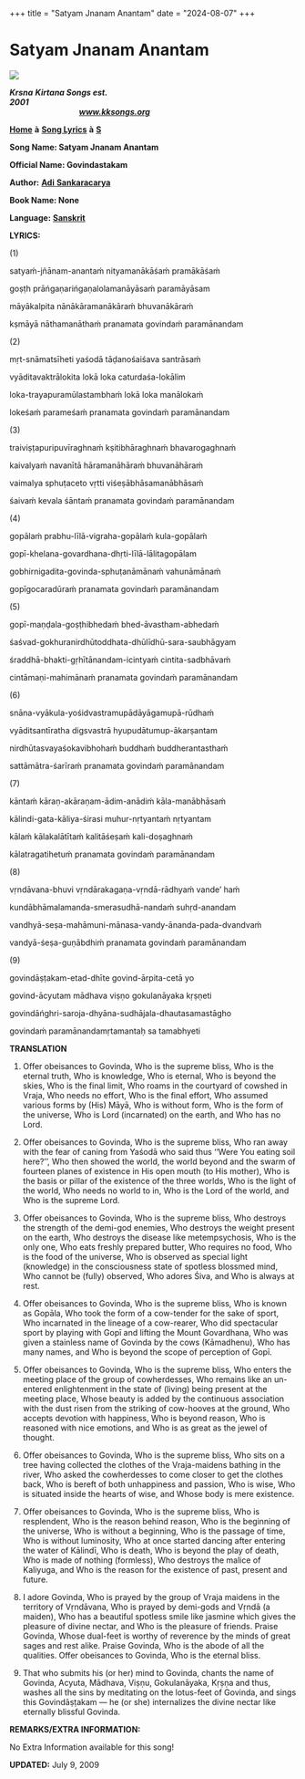 +++
title = "Satyam Jnanam Anantam"
date = "2024-08-07"
+++

# Satyam Jnanam Anantam
[**![](http://kksongs.org/image_files/image002.jpg)**](http://kksongs.org/)

**_Krsna_** **_Kirtana Songs est. 2001_**                                                                                                                                                      **_www.kksongs.org_**

[**Home**](http://kksongs.org/) **à** [**Song Lyrics**](http://kksongs.org/lyrics.html) **à** [**S**](http://kksongs.org/songs/song_s.html)

**Song Name: Satyam Jnanam Anantam**

**Official Name: Govindastakam**

**Author:** [**Adi** **Sankaracarya**](http://kksongs.org/authors/list/adisankara.html)

**Book Name: None**

**Language:** [**Sanskrit**](http://kksongs.org/language/list/sanskrit.html)

**LYRICS:**

(1)

satyaḿ-jñānam-anantaḿ nityamanākāśaḿ pramākāśaḿ

goṣṭh prāńgaṇarińgaṇalolamanāyāsaḿ paramāyāsam

māyākalpita nānākāramanākāraḿ bhuvanākāraḿ

kṣmāyā nāthamanāthaḿ pranamata govindaḿ paramānandam

(2)

mṛt-snāmatsīheti yaśodā tāḍanośaiśava santrāsaḿ

vyāditavaktrālokita lokā loka caturdaśa-lokālim

loka-trayapuramūlastambhaḿ lokā loka manālokaḿ

lokeśaḿ parameśaḿ pranamata govindaḿ paramānandam

(3)

traiviṣṭapuripuvīraghnaḿ kṣitibhāraghnaḿ bhavarogaghnaḿ

kaivalyaḿ navanītā hāramanāhāraḿ bhuvanāhāraḿ

vaimalya sphuṭaceto vṛtti viśeṣābhāsamanābhāsaḿ

śaivaḿ kevala śāntaḿ pranamata govindaḿ paramānandam

(4)

gopālaḿ prabhu-līlā-vigraha-gopālaḿ kula-gopālaḿ

gopī-khelana-govardhana-dhṛti-līlā-lālitagopālam

gobhirnigadita-govinda-sphuṭanāmānaḿ vahunāmānaḿ

gopīgocaradūraḿ pranamata govindaḿ paramānandam

(5)

gopī-maṇḍala-goṣṭhibhedaḿ bhed-āvastham-abhedaḿ

śaśvad-gokhuranirdhūtoddhata-dhūlīdhū-sara-saubhāgyam

śraddhā-bhakti-gṛhītānandam-icintyaḿ cintita-sadbhāvaḿ

cintāmaṇi-mahimānaḿ pranamata govindaḿ paramānandam

(6)

snāna-vyākula-yośidvastramupādāyāgamupā-rūdhaḿ

vyāditsantīratha digsvastrā hyupudātumup-ākarṣantam

nirdhūtasvayaśokavibhohaḿ buddhaḿ buddherantasthaḿ

sattāmātra-śarīraḿ pranamata govindaḿ paramānandam

(7)

kāntaḿ kāraṇ-akāraṇam-ādim-anādiḿ kāla-manābhāsaḿ

kālindi-gata-kāliya-śirasi muhur-nṛtyantaḿ nṛtyantam

kālaḿ kālakalātītaḿ kalitāśeṣaḿ kali-doṣaghnaḿ

kālatragatihetuḿ pranamata govindaḿ paramānandam

(8)

vṛndāvana-bhuvi vṛndārakagaṇa-vṛndā-rādhyaḿ vande’ haḿ

kundābhāmalamanda-smerasudhā-nandaḿ suhṛd-anandam

vandhyā-seṣa-mahāmuni-mānasa-vandy-ānanda-pada-dvandvaḿ

vandyā-śeṣa-guṇābdhiḿ pranamata govindaḿ paramānandam

(9)

govindāṣṭakam-etad-dhīte govind-ārpita-cetā yo

govind-ācyutam mādhava viṣṇo gokulanāyaka kṛṣṇeti

govindāńghri-saroja-dhyāna-sudhājala-dhautasamastāgho

govindaḿ paramānandamṛtamantaḥ sa tamabhyeti

**TRANSLATION**

1) Offer obeisances to Govinda, Who is the supreme bliss, Who is the eternal truth, Who is knowledge, Who is eternal, Who is beyond the skies, Who is the final limit, Who roams in the courtyard of cowshed in Vraja, Who needs no effort, Who is the final effort, Who assumed various forms by (His) Māyā, Who is without form, Who is the form of the universe, Who is Lord (incarnated) on the earth, and Who has no Lord.

2) Offer obeisances to Govinda, Who is the supreme bliss, Who ran away with the fear of caning from Yaśodā who said thus ‘‘Were You eating soil here?’’, Who then showed the world, the world beyond and the swarm of fourteen planes of existence in His open mouth (to His mother), Who is the basis or pillar of the existence of the three worlds, Who is the light of the world, Who needs no world to in, Who is the Lord of the world, and Who is the supreme Lord.

3) Offer obeisances to Govinda, Who is the supreme bliss, Who destroys the strength of the demi\-god enemies, Who destroys the weight present on the earth, Who destroys the disease like metempsychosis, Who is the only one, Who eats freshly prepared butter, Who requires no food, Who is the food of the universe, Who is observed as special light (knowledge) in the consciousness state of spotless blossmed mind, Who cannot be (fully) observed, Who adores Śiva, and Who is always at rest.

4) Offer obeisances to Govinda, Who is the supreme bliss, Who is known as Gopāla, Who took the form of a cow-tender for the sake of sport, Who incarnated in the lineage of a cow-rearer, Who did spectacular sport by playing with Gopī and lifting the Mount Govardhana, Who was given a stainless name of Govinda by the cows (Kāmadhenu), Who has many names, and Who is beyond the scope of perception of Gopī.

5) Offer obeisances to Govinda, Who is the supreme bliss, Who enters the meeting place of the group of cowherdesses, Who remains like an un-entered enlightenment in the state of (living) being present at the meeting place, Whose beauty is added by the continuous association with the dust risen from the striking of cow-hooves at the ground, Who accepts devotion with happiness, Who is beyond reason, Who is reasoned with nice emotions, and Who is as great as the jewel of thought.

6) Offer obeisances to Govinda, Who is the supreme bliss, Who sits on a tree having collected the clothes of the Vraja\-maidens bathing in the river, Who asked the cowherdesses to come closer to get the clothes back, Who is bereft of both unhappiness and passion, Who is wise, Who is situated inside the hearts of wise, and Whose body is mere existence.

7) Offer obeisances to Govinda, Who is the supreme bliss, Who is resplendent, Who is the reason behind reason, Who is the beginning of the universe, Who is without a beginning, Who is the passage of time, Who is without luminosity, Who at once started dancing after entering the water of Kālindī, Who is death, Who is beyond the play of death, Who is made of nothing (formless), Who destroys the malice of Kaliyuga, and Who is the reason for the existence of past, present and future.

8) I adore Govinda, Who is prayed by the group of Vraja maidens in the territory of Vṛndāvana, Who is prayed by demi\-gods and Vṛndā (a maiden), Who has a beautiful spotless smile like jasmine which gives the pleasure of divine nectar, and Who is the pleasure of friends. Praise Govinda, Whose dual-feet is worthy of reverence by the minds of great sages and rest alike. Praise Govinda, Who is the abode of all the qualities. Offer obeisances to Govinda, Who is the eternal bliss.

9) That who submits his (or her) mind to Govinda, chants the name of Govinda, Acyuta, Mādhava, Viṣṇu, Gokulanāyaka, Kṛṣṇa and thus, washes all the sins by meditating on the lotus-feet of Govinda, and sings this Govindāṣṭakam — he (or she) internalizes the divine nectar like eternally blissful Govinda.

**REMARKS/EXTRA INFORMATION:**

No Extra Information available for this song!

**UPDATED:** July 9, 2009